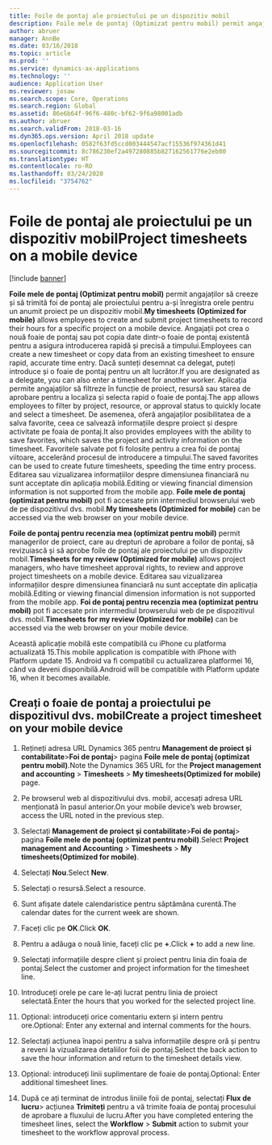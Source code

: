 ```yaml
---
title: Foile de pontaj ale proiectului pe un dispozitiv mobil
description: Foile mele de pontaj (Optimizat pentru mobil) permit angajaților să creeze și să trimită foi de pontaj ale proiectului pentru a-și înregistra orele pentru un anumit proiect pe un dispozitiv mobil.
author: abruer
manager: AnnBe
ms.date: 03/16/2018
ms.topic: article
ms.prod: ''
ms.service: dynamics-ax-applications
ms.technology: ''
audience: Application User
ms.reviewer: josaw
ms.search.scope: Core, Operations
ms.search.region: Global
ms.assetid: 86e6b64f-96f6-480c-bf62-9f6a98001adb
ms.author: abruer
ms.search.validFrom: 2018-03-16
ms.dyn365.ops.version: April 2018 update
ms.openlocfilehash: 0582f63fd5ccd003444547acf15536f974361d41
ms.sourcegitcommit: 8c786230ef2a497280885b827162561776e2eb00
ms.translationtype: HT
ms.contentlocale: ro-RO
ms.lasthandoff: 03/24/2020
ms.locfileid: "3754762"
---
```

# <a name="project-timesheets-on-a-mobile-device"></a><span data-ttu-id="f9af8-103">Foile de pontaj ale proiectului pe un dispozitiv mobil</span><span class="sxs-lookup"><span data-stu-id="f9af8-103">Project timesheets on a mobile device</span></span>

[!include [banner](../includes/banner.md)]

<span data-ttu-id="f9af8-104">**Foile mele de pontaj (Optimizat pentru mobil)** permit angajaților să creeze și să trimită foi de pontaj ale proiectului pentru a-și înregistra orele pentru un anumit proiect pe un dispozitiv mobil.</span><span class="sxs-lookup"><span data-stu-id="f9af8-104">**My timesheets (Optimized for mobile)** allows employees to create and submit project timesheets to record their hours for a specific project on a mobile device.</span></span> <span data-ttu-id="f9af8-105">Angajații pot crea o nouă foaie de pontaj sau pot copia date dintr-o foaie de pontaj existentă pentru a asigura introducerea rapidă și precisă a timpului.</span><span class="sxs-lookup"><span data-stu-id="f9af8-105">Employees can create a new timesheet or copy data from an existing timesheet to ensure rapid, accurate time entry.</span></span> <span data-ttu-id="f9af8-106">Dacă sunteți desemnat ca delegat, puteți introduce și o foaie de pontaj pentru un alt lucrător.</span><span class="sxs-lookup"><span data-stu-id="f9af8-106">If you are designated as a delegate, you can also enter a timesheet for another worker.</span></span> <span data-ttu-id="f9af8-107">Aplicația permite angajaților să filtreze în funcție de proiect, resursă sau starea de aprobare pentru a localiza și selecta rapid o foaie de pontaj.</span><span class="sxs-lookup"><span data-stu-id="f9af8-107">The app allows employees to filter by project, resource, or approval status to quickly locate and select a timesheet.</span></span> <span data-ttu-id="f9af8-108">De asemenea, oferă angajaților posibilitatea de a salva favorite, ceea ce salvează informațiile despre proiect și despre activitate pe foaia de pontaj.</span><span class="sxs-lookup"><span data-stu-id="f9af8-108">It also provides employees with the ability to save favorites, which saves the project and activity information on the timesheet.</span></span> <span data-ttu-id="f9af8-109">Favoritele salvate pot fi folosite pentru a crea foi de pontaj viitoare, accelerând procesul de introducere a timpului.</span><span class="sxs-lookup"><span data-stu-id="f9af8-109">The saved favorites can be used to create future timesheets, speeding the time entry process.</span></span> <span data-ttu-id="f9af8-110">Editarea sau vizualizarea informațiilor despre dimensiunea financiară nu sunt acceptate din aplicația mobilă.</span><span class="sxs-lookup"><span data-stu-id="f9af8-110">Editing or viewing financial dimension information is not supported from the mobile app.</span></span> <span data-ttu-id="f9af8-111">**Foile mele de pontaj (optimizat pentru mobil)** pot fi accesate prin intermediul browserului web de pe dispozitivul dvs. mobil.</span><span class="sxs-lookup"><span data-stu-id="f9af8-111">**My timesheets (Optimized for mobile)** can be accessed via the web browser on your mobile device.</span></span>

<span data-ttu-id="f9af8-112">**Foile de pontaj pentru recenzia mea (optimizat pentru mobil)** permit managerilor de proiect, care au drepturi de aprobare a foilor de pontaj, să revizuiască și să aprobe foile de pontaj ale proiectului pe un dispozitiv mobil.</span><span class="sxs-lookup"><span data-stu-id="f9af8-112">**Timesheets for my review (Optimized for mobile)** allows project managers, who have timesheet approval rights, to review and approve project timesheets on a mobile device.</span></span> <span data-ttu-id="f9af8-113">Editarea sau vizualizarea informațiilor despre dimensiunea financiară nu sunt acceptate din aplicația mobilă.</span><span class="sxs-lookup"><span data-stu-id="f9af8-113">Editing or viewing financial dimension information is not supported from the mobile app.</span></span> <span data-ttu-id="f9af8-114">**Foi de pontaj pentru recenzia mea (optimizat pentru mobil)** pot fi accesate prin intermediul browserului web de pe dispozitivul dvs. mobil.</span><span class="sxs-lookup"><span data-stu-id="f9af8-114">**Timesheets for my review (Optimized for mobile)** can be accessed via the web browser on your mobile device.</span></span>

<span data-ttu-id="f9af8-115">Această aplicație mobilă este compatibilă cu iPhone cu platforma actualizată 15.</span><span class="sxs-lookup"><span data-stu-id="f9af8-115">This mobile application is compatible with iPhone with Platform update 15.</span></span>
<span data-ttu-id="f9af8-116">Android va fi compatibil cu actualizarea platformei 16, când va deveni disponibilă.</span><span class="sxs-lookup"><span data-stu-id="f9af8-116">Android will be compatible with Platform update 16, when it becomes available.</span></span>

## <a name="create-a-project-timesheet-on-your-mobile-device"></a><span data-ttu-id="f9af8-117">Creați o foaie de pontaj a proiectului pe dispozitivul dvs. mobil</span><span class="sxs-lookup"><span data-stu-id="f9af8-117">Create a project timesheet on your mobile device</span></span>

1.  <span data-ttu-id="f9af8-118">Rețineți adresa URL Dynamics 365 pentru **Management de proiect și contabilitate**\>**Foi de pontaj**\> pagina **Foile mele de pontaj (optimizat pentru mobil)**.</span><span class="sxs-lookup"><span data-stu-id="f9af8-118">Note the Dynamics 365 URL for the **Project management and accounting** \> **Timesheets** \> **My timesheets(Optimized for mobile)** page.</span></span>

2.  <span data-ttu-id="f9af8-119">Pe browserul web al dispozitivului dvs. mobil, accesați adresa URL menționată în pasul anterior.</span><span class="sxs-lookup"><span data-stu-id="f9af8-119">On your mobile device’s web browser, access the URL noted in the previous step.</span></span>
 
3.  <span data-ttu-id="f9af8-120">Selectați **Management de proiect și contabilitate**\>**Foi de pontaj**\> pagina **Foile mele de pontaj (optimizat pentru mobil)**.</span><span class="sxs-lookup"><span data-stu-id="f9af8-120">Select **Project management and Accounting** \> **Timesheets** \> **My timesheets(Optimized for mobile)**.</span></span>

4.  <span data-ttu-id="f9af8-121">Selectați **Nou**.</span><span class="sxs-lookup"><span data-stu-id="f9af8-121">Select **New**.</span></span>

5.  <span data-ttu-id="f9af8-122">Selectați o resursă.</span><span class="sxs-lookup"><span data-stu-id="f9af8-122">Select a resource.</span></span>

6.  <span data-ttu-id="f9af8-123">Sunt afișate datele calendaristice pentru săptămâna curentă.</span><span class="sxs-lookup"><span data-stu-id="f9af8-123">The calendar dates for the current week are shown.</span></span>

7.  <span data-ttu-id="f9af8-124">Faceți clic pe **OK**.</span><span class="sxs-lookup"><span data-stu-id="f9af8-124">Click **OK**.</span></span>

8.  <span data-ttu-id="f9af8-125">Pentru a adăuga o nouă linie, faceți clic pe **+**.</span><span class="sxs-lookup"><span data-stu-id="f9af8-125">Click **+** to add a new line.</span></span>

9.  <span data-ttu-id="f9af8-126">Selectați informațiile despre client și proiect pentru linia din foaia de pontaj.</span><span class="sxs-lookup"><span data-stu-id="f9af8-126">Select the customer and project information for the timesheet line.</span></span>

10. <span data-ttu-id="f9af8-127">Introduceți orele pe care le-ați lucrat pentru linia de proiect selectată.</span><span class="sxs-lookup"><span data-stu-id="f9af8-127">Enter the hours that you worked for the selected project line.</span></span>

11. <span data-ttu-id="f9af8-128">Opțional: introduceți orice comentariu extern și intern pentru ore.</span><span class="sxs-lookup"><span data-stu-id="f9af8-128">Optional: Enter any external and internal comments for the hours.</span></span>

12. <span data-ttu-id="f9af8-129">Selectați acțiunea înapoi pentru a salva informațiile despre oră și pentru a reveni la vizualizarea detaliilor foii de pontaj.</span><span class="sxs-lookup"><span data-stu-id="f9af8-129">Select the back action to save the hour information and return to the timesheet details view.</span></span>

13. <span data-ttu-id="f9af8-130">Opțional: introduceți linii suplimentare de foaie de pontaj.</span><span class="sxs-lookup"><span data-stu-id="f9af8-130">Optional: Enter additional timesheet lines.</span></span>

14. <span data-ttu-id="f9af8-131">După ce ați terminat de introdus liniile foii de pontaj, selectați **Flux de lucru**\> acțiunea **Trimiteți** pentru a vă trimite foaia de pontaj procesului de aprobare a fluxului de lucru.</span><span class="sxs-lookup"><span data-stu-id="f9af8-131">After you have completed entering the timesheet lines, select the **Workflow** \> **Submit** action to submit your timesheet to the workflow approval process.</span></span>
